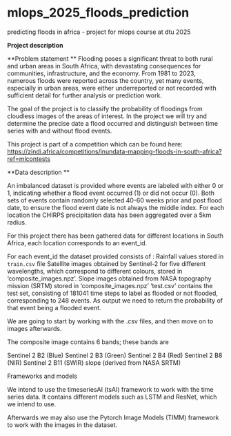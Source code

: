 # mlops_2025_floods_prediction

predicting floods in africa - project for mlops course at dtu 2025

**Project description**

**Problem statement **
Flooding poses a significant threat to both rural and urban areas in South Africa, with devastating consequences for communities, infrastructure, and the economy. From 1981 to 2023, numerous floods were reported across the country, yet many events, especially in urban areas, were either underreported or not recorded with sufficient detail for further analysis or prediction work. 

The goal of the project is to classify the probability of floodings from cloudless images of the areas of interest. In the project we will try and determine the precise date a flood occurred and distinguish between time series with and without flood events.

This project is part of a competition which can be found here: https://zindi.africa/competitions/inundata-mapping-floods-in-south-africa?ref=mlcontests

**Data description **

An imbalanced dataset is provided where events are labeled with either 0 or 1, indicating whether a flood event occurred (1) or did not occur (0). Both sets of events contain randomly selected 40-60 weeks prior and post flood date, to ensure the flood event date is not always the middle index. For each location the CHIRPS precipitation data has been aggregated over a 5km radius.

For this project there has been gathered data for different locations in South Africa, each location corresponds to an event_id.

For each event_id the dataset provided consists of
:
Rainfall values stored in `train.csv` file
Satellite images obtained by Sentinel-2 for five different wavelengths, which correspond to different colours, stored in ‘composite_images.npz’.
Slope images obtained from NASA topography mission (SRTM) stored in ‘composite_images.npz’
‘test.csv’ contains the test set, consisting of 181041 time steps to label as flooded or not flooded, corresponding to 248 events. As output we need to return the probability of that event being a flooded event.

We are going to start by working with the .csv files, and then move on to images afterwards.

The composite image contains 6 bands; these bands are

Sentinel 2 B2 (Blue)
Sentinel 2 B3 (Green)
Sentinel 2 B4 (Red)
Sentinel 2 B8 (NIR)
Sentinel 2 B11 (SWIR)
slope (derived from NASA SRTM)

Frameworks and models

We intend to use the timeseriesAI (tsAI) framework to work with the time series data. It contains different models such as LSTM and ResNet, which we intend to use.

Afterwards we may also use the Pytorch Image Models (TIMM) framework to work with the images in the dataset. 
